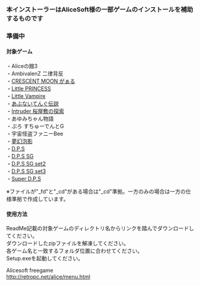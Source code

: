 ### 本インストーラーはAliceSoft様の一部ゲームのインストールを補助するものです<br/>

### 準備中

#### 対象ゲーム<br/>
・Aliceの館3<br/>
・AmbivalenZ 二律背反<br/>
・[CRESCENT MOON がぁる](https://github.com/Allen-Griflet/Alicesoft_installer/blob/master/Release/CRESCENT%20MOON%20%E3%81%8C%E3%81%81%E3%82%8B/CRESCENT%20MOON%20%E3%81%8C%E3%81%81%E3%82%8B.zip)<br/>
・[Little PRINCESS](https://github.com/Allen-Griflet/Alicesoft_installer/blob/master/Release/Little%20PRINCESS/Little%20PRINCESS.zip)<br/>
・[Little Vampire](https://github.com/Allen-Griflet/Alicesoft_installer/blob/master/Release/Little%20Vampire/Little%20Vampire.zip)<br/>
・[あぶないてんぐ伝説](https://github.com/Allen-Griflet/Alicesoft_installer/blob/master/Release/%E3%81%82%E3%81%B6%E3%81%AA%E3%81%84%E3%81%A6%E3%82%93%E3%81%90%E4%BC%9D%E8%AA%AC/%E3%81%82%E3%81%B6%E3%81%AA%E3%81%84%E3%81%A6%E3%82%93%E3%81%90%E4%BC%9D%E8%AA%AC.zip)<br/>
・[Intruder 桜屋敷の探索](https://github.com/Allen-Griflet/Alicesoft_installer/blob/master/Release/Intruder%20%E6%A1%9C%E5%B1%8B%E6%95%B7%E3%81%AE%E6%8E%A2%E7%B4%A2/Intruder%20%E6%A1%9C%E5%B1%8B%E6%95%B7%E3%81%AE%E6%8E%A2%E7%B4%A2.zip)<br/>
・あゆみちゃん物語<br/>
・ぷろ すちゅーでんとG<br/>
・宇宙怪盗ファニーBee<br/>
・[夢幻泡影](https://github.com/Allen-Griflet/Alicesoft_installer/blob/master/Release/%E5%A4%A2%E5%B9%BB%E6%B3%A1%E5%BD%B1/%E5%A4%A2%E5%B9%BB%E6%B3%A1%E5%BD%B1.zip)<br/>
・[D.P.S](https://github.com/Allen-Griflet/Alicesoft_installer/blob/master/Release/DPS/DPS.zip)<br/>
・[D.P.S SG](https://github.com/Allen-Griflet/Alicesoft_installer/blob/master/Release/DPS%20SG/DPS%20SG.zip)<br/>
・[D.P.S SG set2](https://github.com/Allen-Griflet/Alicesoft_installer/blob/master/Release/DPS%20SG%20set2/DPS%20SG%20set2.zip)<br/>
・[D.P.S SG set3](https://github.com/Allen-Griflet/Alicesoft_installer/blob/master/Release/DPS%20SG%20set3/DPS%20SG%20set3.zip)<br/>
・[Super D.P.S](https://github.com/Allen-Griflet/Alicesoft_installer/blob/master/Release/Super%20DPS/Super%20DPS.zip)<br/>

※ファイルが"_fd"と"_cd"がある場合は"_cd"準拠。一方のみの場合は一方の仕様準拠で作成しています。<br/>

#### 使用方法<br/>
ReadMe記載の対象ゲームのディレクトリ名からリンクを踏んでダウンロードしてください。<br/>
ダウンロードしたzipファイルを解凍してください。<br/>
各ゲーム名と一致するフォルダ位置に合わせてください。<br/>
Setup.exeを起動してください。<br/>

Alicesoft freegame<br/>
http://retropc.net/alice/menu.html<br/>
